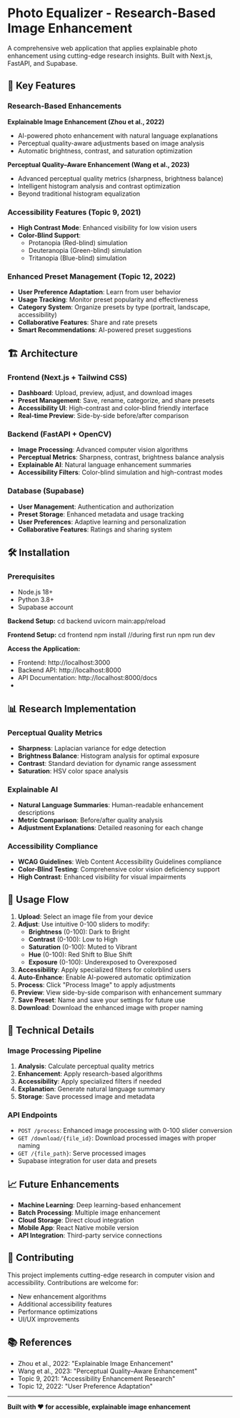 # Photo Equalizer - Research-Based Image Enhancement

A comprehensive web application that applies explainable photo enhancement using cutting-edge research insights. Built with Next.js, FastAPI, and Supabase.

## 🚀 Key Features

### Research-Based Enhancements

**Explainable Image Enhancement (Zhou et al., 2022)**
- AI-powered photo enhancement with natural language explanations
- Perceptual quality-aware adjustments based on image analysis
- Automatic brightness, contrast, and saturation optimization

**Perceptual Quality–Aware Enhancement (Wang et al., 2023)**
- Advanced perceptual quality metrics (sharpness, brightness balance)
- Intelligent histogram analysis and contrast optimization
- Beyond traditional histogram equalization

### Accessibility Features (Topic 9, 2021)

- **High Contrast Mode**: Enhanced visibility for low vision users
- **Color-Blind Support**: 
  - Protanopia (Red-blind) simulation
  - Deuteranopia (Green-blind) simulation  
  - Tritanopia (Blue-blind) simulation

### Enhanced Preset Management (Topic 12, 2022)

- **User Preference Adaptation**: Learn from user behavior
- **Usage Tracking**: Monitor preset popularity and effectiveness
- **Category System**: Organize presets by type (portrait, landscape, accessibility)
- **Collaborative Features**: Share and rate presets
- **Smart Recommendations**: AI-powered preset suggestions

## 🏗️ Architecture

### Frontend (Next.js + Tailwind CSS)
- **Dashboard**: Upload, preview, adjust, and download images
- **Preset Management**: Save, rename, categorize, and share presets
- **Accessibility UI**: High-contrast and color-blind friendly interface
- **Real-time Preview**: Side-by-side before/after comparison

### Backend (FastAPI + OpenCV)
- **Image Processing**: Advanced computer vision algorithms
- **Perceptual Metrics**: Sharpness, contrast, brightness balance analysis
- **Explainable AI**: Natural language enhancement summaries
- **Accessibility Filters**: Color-blind simulation and high-contrast modes

### Database (Supabase)
- **User Management**: Authentication and authorization
- **Preset Storage**: Enhanced metadata and usage tracking
- **User Preferences**: Adaptive learning and personalization
- **Collaborative Features**: Ratings and sharing system

## 🛠️ Installation

### Prerequisites
- Node.js 18+
- Python 3.8+
- Supabase account

**Backend Setup:**
cd backend
uvicorn main:app/reload

**Frontend Setup:**
cd frontend
npm install //during first run
npm run dev

**Access the Application:**
- Frontend: http://localhost:3000
- Backend API: http://localhost:8000
- API Documentation: http://localhost:8000/docs
- 
## 📊 Research Implementation

### Perceptual Quality Metrics
- **Sharpness**: Laplacian variance for edge detection
- **Brightness Balance**: Histogram analysis for optimal exposure
- **Contrast**: Standard deviation for dynamic range assessment
- **Saturation**: HSV color space analysis

### Explainable AI
- **Natural Language Summaries**: Human-readable enhancement descriptions
- **Metric Comparison**: Before/after quality analysis
- **Adjustment Explanations**: Detailed reasoning for each change

### Accessibility Compliance
- **WCAG Guidelines**: Web Content Accessibility Guidelines compliance
- **Color-Blind Testing**: Comprehensive color vision deficiency support
- **High Contrast**: Enhanced visibility for visual impairments

## 🎯 Usage Flow

1. **Upload**: Select an image file from your device
2. **Adjust**: Use intuitive 0-100 sliders to modify:
   - **Brightness** (0-100): Dark to Bright
   - **Contrast** (0-100): Low to High  
   - **Saturation** (0-100): Muted to Vibrant
   - **Hue** (0-100): Red Shift to Blue Shift
   - **Exposure** (0-100): Underexposed to Overexposed
3. **Accessibility**: Apply specialized filters for colorblind users
4. **Auto-Enhance**: Enable AI-powered automatic optimization
5. **Process**: Click "Process Image" to apply adjustments
6. **Preview**: View side-by-side comparison with enhancement summary
7. **Save Preset**: Name and save your settings for future use
8. **Download**: Download the enhanced image with proper naming

## 🔬 Technical Details

### Image Processing Pipeline
1. **Analysis**: Calculate perceptual quality metrics
2. **Enhancement**: Apply research-based algorithms
3. **Accessibility**: Apply specialized filters if needed
4. **Explanation**: Generate natural language summary
5. **Storage**: Save processed image and metadata

### API Endpoints
- `POST /process`: Enhanced image processing with 0-100 slider conversion
- `GET /download/{file_id}`: Download processed images with proper naming
- `GET /{file_path}`: Serve processed images
- Supabase integration for user data and presets

## 📈 Future Enhancements

- **Machine Learning**: Deep learning-based enhancement
- **Batch Processing**: Multiple image enhancement
- **Cloud Storage**: Direct cloud integration
- **Mobile App**: React Native mobile version
- **API Integration**: Third-party service connections

## 🤝 Contributing

This project implements cutting-edge research in computer vision and accessibility. Contributions are welcome for:
- New enhancement algorithms
- Additional accessibility features
- Performance optimizations
- UI/UX improvements

## 📚 References

- Zhou et al., 2022: "Explainable Image Enhancement"
- Wang et al., 2023: "Perceptual Quality–Aware Enhancement"
- Topic 9, 2021: "Accessibility Enhancement Research"
- Topic 12, 2022: "User Preference Adaptation"

---

**Built with ❤️ for accessible, explainable image enhancement**
